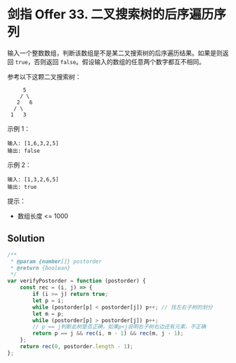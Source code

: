 # 剑指 Offer 33. 二叉搜索树的后序遍历序列

输入一个整数数组，判断该数组是不是某二叉搜索树的后序遍历结果。如果是则返回 `true`，否则返回 `false`。假设输入的数组的任意两个数字都互不相同。

参考以下这颗二叉搜索树：

```
     5
    / \
   2   6
  / \
 1   3
```

示例 1：

```
输入: [1,6,3,2,5]
输出: false
```

示例 2：

```
输入: [1,3,2,6,5]
输出: true
```

提示：

-   数组长度 <= 1000

## Solution

```js
/**
 * @param {number[]} postorder
 * @return {boolean}
 */
var verifyPostorder = function (postorder) {
    const rec = (i, j) => {
        if (i >= j) return true;
        let p = i;
        while (postorder[p] < postorder[j]) p++; // 找左右子树的划分
        let m = p;
        while (postorder[p] > postorder[j]) p++;
        // p == j判断此树是否正确，如果p<j说明右子树右边还有元素，不正确
        return p == j && rec(i, m - 1) && rec(m, j - 1);
    };
    return rec(0, postorder.length - 1);
};
```
